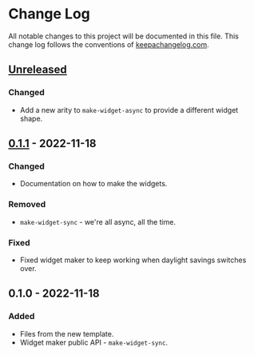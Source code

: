 # Change Log
All notable changes to this project will be documented in this file. This change log follows the conventions of [keepachangelog.com](http://keepachangelog.com/).

## [Unreleased]
### Changed
- Add a new arity to `make-widget-async` to provide a different widget shape.

## [0.1.1] - 2022-11-18
### Changed
- Documentation on how to make the widgets.

### Removed
- `make-widget-sync` - we're all async, all the time.

### Fixed
- Fixed widget maker to keep working when daylight savings switches over.

## 0.1.0 - 2022-11-18
### Added
- Files from the new template.
- Widget maker public API - `make-widget-sync`.

[Unreleased]: https://sourcehost.site/your-name/hello/compare/0.1.1...HEAD
[0.1.1]: https://sourcehost.site/your-name/hello/compare/0.1.0...0.1.1
